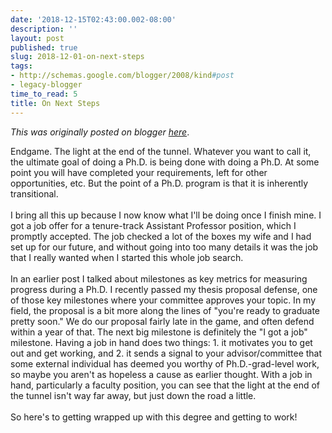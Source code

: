 ```yaml
---
date: '2018-12-15T02:43:00.002-08:00'
description: ''
layout: post
published: true
slug: 2018-12-01-on-next-steps
tags:
- http://schemas.google.com/blogger/2008/kind#post
- legacy-blogger
time_to_read: 5
title: On Next Steps
---
```


*This was originally posted on blogger [here](https://thedadphd.blogspot.com/2018/12/on-next-steps.html)*.

Endgame. The light at the end of the tunnel. Whatever you want to call it, the ultimate goal of doing a Ph.D. is being done with doing a Ph.D. At some point you will have completed your requirements, left for other opportunities, etc. But the point of a Ph.D. program is that it is inherently transitional.<br />
<br />
I bring all this up because I now know what I'll be doing once I finish mine. I got a job offer for a tenure-track Assistant Professor position, which I promptly accepted. The job checked a lot of the boxes my wife and I had set up for our future, and without going into too many details it was the job that I really wanted when I started this whole job search.<br />
<br />
In an earlier post I talked about milestones as key metrics for measuring progress during a Ph.D. I recently passed my thesis proposal defense, one of those key milestones where your committee approves your topic. In my field, the proposal is a bit more along the lines of "you're ready to graduate pretty soon." We do our proposal fairly late in the game, and often defend within a year of that. The next big milestone is definitely the "I got a job" milestone. Having a job in hand does two things: 1. it motivates you to get out and get working, and 2. it sends a signal to your advisor/committee that some external individual has deemed you worthy of Ph.D.-grad-level work, so maybe you aren't as hopeless a cause as earlier thought. With a job in hand, particularly a faculty position, you can see that the light at the end of the tunnel isn't way far away, but just down the road a little.<br />
<br />
So here's to getting wrapped up with this degree and getting to work!